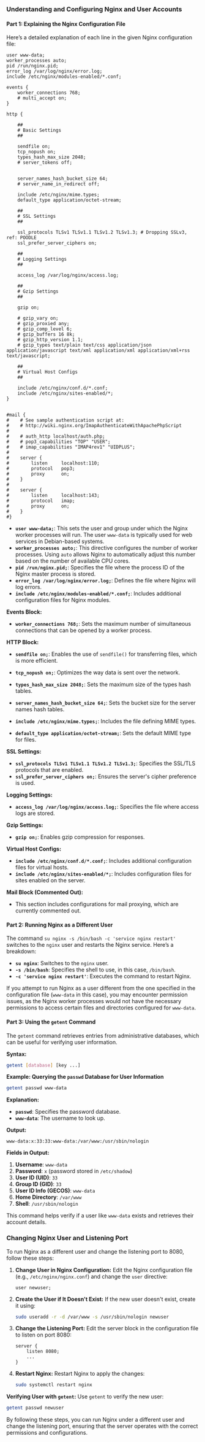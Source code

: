 ### Understanding and Configuring Nginx and User Accounts

#### Part 1: Explaining the Nginx Configuration File

Here’s a detailed explanation of each line in the given Nginx configuration file:

```nginx
user www-data;
worker_processes auto;
pid /run/nginx.pid;
error_log /var/log/nginx/error.log;
include /etc/nginx/modules-enabled/*.conf;

events {
    worker_connections 768;
    # multi_accept on;
}

http {

    ##
    # Basic Settings
    ##

    sendfile on;
    tcp_nopush on;
    types_hash_max_size 2048;
    # server_tokens off;

    
    server_names_hash_bucket_size 64;
    # server_name_in_redirect off;

    include /etc/nginx/mime.types;
    default_type application/octet-stream;

    ##
    # SSL Settings
    ##

    ssl_protocols TLSv1 TLSv1.1 TLSv1.2 TLSv1.3; # Dropping SSLv3, ref: POODLE
    ssl_prefer_server_ciphers on;

    ##
    # Logging Settings
    ##

    access_log /var/log/nginx/access.log;

    ##
    # Gzip Settings
    ##

    gzip on;

    # gzip_vary on;
    # gzip_proxied any;
    # gzip_comp_level 6;
    # gzip_buffers 16 8k;
    # gzip_http_version 1.1;
    # gzip_types text/plain text/css application/json application/javascript text/xml application/xml application/xml+rss text/javascript;

    ##
    # Virtual Host Configs
    ##

    include /etc/nginx/conf.d/*.conf;
    include /etc/nginx/sites-enabled/*;
}


#mail {
#    # See sample authentication script at:
#    # http://wiki.nginx.org/ImapAuthenticateWithApachePhpScript
#
#    # auth_http localhost/auth.php;
#    # pop3_capabilities "TOP" "USER";
#    # imap_capabilities "IMAP4rev1" "UIDPLUS";
#
#    server {
#        listen     localhost:110;
#        protocol   pop3;
#        proxy      on;
#    }
#
#    server {
#        listen     localhost:143;
#        protocol   imap;
#        proxy      on;
#    }
#}
```

- **`user www-data;`**: This sets the user and group under which the Nginx worker processes will run. The user `www-data` is typically used for web services in Debian-based systems.
- **`worker_processes auto;`**: This directive configures the number of worker processes. Using `auto` allows Nginx to automatically adjust this number based on the number of available CPU cores.
- **`pid /run/nginx.pid;`**: Specifies the file where the process ID of the Nginx master process is stored.
- **`error_log /var/log/nginx/error.log;`**: Defines the file where Nginx will log errors.
- **`include /etc/nginx/modules-enabled/*.conf;`**: Includes additional configuration files for Nginx modules.

**Events Block:**
- **`worker_connections 768;`**: Sets the maximum number of simultaneous connections that can be opened by a worker process.

**HTTP Block:**
- **`sendfile on;`**: Enables the use of `sendfile()` for transferring files, which is more efficient.
- **`tcp_nopush on;`**: Optimizes the way data is sent over the network.
- **`types_hash_max_size 2048;`**: Sets the maximum size of the types hash tables.
- **`server_names_hash_bucket_size 64;`**: Sets the bucket size for the server names hash tables.

- **`include /etc/nginx/mime.types;`**: Includes the file defining MIME types.
- **`default_type application/octet-stream;`**: Sets the default MIME type for files.

**SSL Settings:**
- **`ssl_protocols TLSv1 TLSv1.1 TLSv1.2 TLSv1.3;`**: Specifies the SSL/TLS protocols that are enabled.
- **`ssl_prefer_server_ciphers on;`**: Ensures the server's cipher preference is used.

**Logging Settings:**
- **`access_log /var/log/nginx/access.log;`**: Specifies the file where access logs are stored.

**Gzip Settings:**
- **`gzip on;`**: Enables gzip compression for responses.

**Virtual Host Configs:**
- **`include /etc/nginx/conf.d/*.conf;`**: Includes additional configuration files for virtual hosts.
- **`include /etc/nginx/sites-enabled/*;`**: Includes configuration files for sites enabled on the server.

**Mail Block (Commented Out):**
- This section includes configurations for mail proxying, which are currently commented out.

#### Part 2: Running Nginx as a Different User

The command `su nginx -s /bin/bash -c 'service nginx restart'` switches to the `nginx` user and restarts the Nginx service. Here’s a breakdown:
- **`su nginx`**: Switches to the `nginx` user.
- **`-s /bin/bash`**: Specifies the shell to use, in this case, `/bin/bash`.
- **`-c 'service nginx restart'`**: Executes the command to restart Nginx.

If you attempt to run Nginx as a user different from the one specified in the configuration file (`www-data` in this case), you may encounter permission issues, as the Nginx worker processes would not have the necessary permissions to access certain files and directories configured for `www-data`.

#### Part 3: Using the `getent` Command

The `getent` command retrieves entries from administrative databases, which can be useful for verifying user information.

**Syntax:**
```bash
getent [database] [key ...]
```

**Example: Querying the `passwd` Database for User Information**
```bash
getent passwd www-data
```

**Explanation:**
- **`passwd`**: Specifies the password database.
- **`www-data`**: The username to look up.

**Output:**
```
www-data:x:33:33:www-data:/var/www:/usr/sbin/nologin
```

**Fields in Output:**
1. **Username**: `www-data`
2. **Password**: `x` (password stored in `/etc/shadow`)
3. **User ID (UID)**: `33`
4. **Group ID (GID)**: `33`
5. **User ID Info (GECOS)**: `www-data`
6. **Home Directory**: `/var/www`
7. **Shell**: `/usr/sbin/nologin`

This command helps verify if a user like `www-data` exists and retrieves their account details.

### Changing Nginx User and Listening Port

To run Nginx as a different user and change the listening port to 8080, follow these steps:

1. **Change User in Nginx Configuration:**
   Edit the Nginx configuration file (e.g., `/etc/nginx/nginx.conf`) and change the `user` directive:
   ```nginx
   user newuser;
   ```

2. **Create the User if It Doesn't Exist:**
   If the new user doesn't exist, create it using:
   ```bash
   sudo useradd -r -d /var/www -s /usr/sbin/nologin newuser
   ```

3. **Change the Listening Port:**
   Edit the server block in the configuration file to listen on port 8080:
   ```nginx
   server {
       listen 8080;
       ...
   }
   ```

4. **Restart Nginx:**
   Restart Nginx to apply the changes:
   ```bash
   sudo systemctl restart nginx
   ```

**Verifying User with `getent`:**
Use `getent` to verify the new user:
```bash
getent passwd newuser
```

By following these steps, you can run Nginx under a different user and change the listening port, ensuring that the server operates with the correct permissions and configurations.
